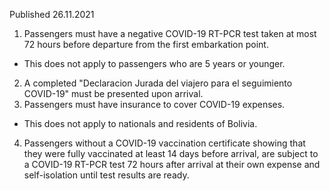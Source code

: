 Published 26.11.2021
1. Passengers must have a negative COVID-19 RT-PCR test taken at most 72 hours before departure from the first embarkation point.
- This does not apply to passengers who are 5 years or younger.
2. A completed "Declaracion Jurada del viajero para el seguimiento COVID-19" must be presented upon arrival.
3. Passengers must have insurance to cover COVID-19 expenses.
- This does not apply to nationals and residents of Bolivia.
4. Passengers without a COVID-19 vaccination certificate showing that they were fully vaccinated at least 14 days before arrival, are subject to a COVID-19 RT-PCR test 72 hours after arrival at their own expense and self-isolation until test results are ready.